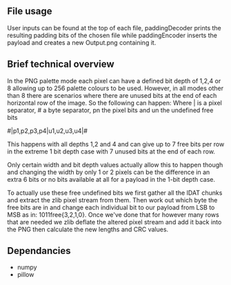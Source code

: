 ## File usage
User inputs can be found at the top of each file, paddingDecoder prints the resulting padding bits of the chosen file while paddingEncoder inserts the payload and creates a new Output.png containing it.


## Brief technical overview
In the PNG palette mode each pixel can have a defined bit depth of 1,2,4 or 8 allowing up to 256 palette colours to be used. However, in all modes other than 8 there are scenarios where there are unused bits at the end of each horizontal row of the image. So the following can happen:
Where | is a pixel separator, # a byte separator, pn the pixel bits and un the undefined free bits

#|p1,p2,p3,p4|u1,u2,u3,u4|#

This happens with all depths 1,2 and 4 and can give up to 7 free bits per row in the extreme 1 bit depth case with 7 unused bits at the end of each row.

Only certain width and bit depth values actually allow this to happen though and changing the width by only 1 or 2 pixels can be the difference in an extra 6 bits or no bits available at all for a payload in the 1-bit depth case.

To actually use these free undefined bits we first gather all the IDAT chunks and extract the zlib pixel stream from them. Then work out which byte the free bits are in and change each individual bit to our payload from LSB to MSB as in: 1011free{3,2,1,0}. Once we've done that for however many rows that are needed we zlib deflate the altered pixel stream and add it back into the PNG then calculate the new lengths and CRC values.


## Dependancies

 - numpy
 - pillow
